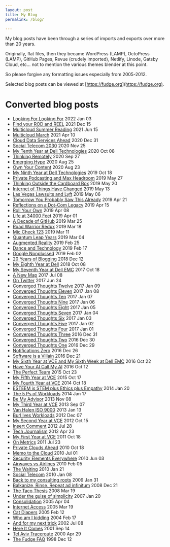 ```yaml
---
layout: post
title: My Blog
permalink: /blog/
  
---
```


My blog posts have been through a series of imports and exports over more than 20 years.

Originally, flat files, then they became WordPress (LAMP), OctoPress (LAMP), GitHub Pages, Revue (crudely imported), Netlify, Linode, Gatsby Cloud, etc... not to mention the various themes blender at this point. 

So please forgive any formatting issues especially from 2005-2012. 

Selected blog posts can be viewed at [https://fudge.org](https://fudge.org).

# Converted blog posts

- [Looking For Looking For](https://fudge.org/archive/looking-for-looking-for/) 2022 Jan 03
- [Find your ROD and REEL](https://fudge.org/archive/rod-and-reel/) 2021 Dec 15
- [Multicloud Summer Reading](https://fudge.org/archive/multicloud-summer-reading/) 2021 Jun 15
- [Multicloud March](https://fudge.org/archive/multicloud-march/) 2021 Apr 10
- [Cloud Data Services Ahead](https://fudge.org/archive/cloud-data-services-ahead/) 2020 Dec 31
- [Social Telecom 2030](https://fudge.org/archive/social-telecom-2030/) 2020 Nov 25
- [My Tenth Year at Dell Technologies](https://fudge.org/archive/my-tenth-year-at-dell-technologies/) 2020 Oct 08
- [Thinking Remotely](https://fudge.org/archive/thinking-remotely/) 2020 Sep 27
- [Emerging Hype](https://fudge.org/archive/emerging-hype/) 2020 Aug 25
- [Own Your Content](https://fudge.org/archive/own-your-content/) 2020 Aug 23
- [My Ninth Year at Dell Technologies](https://fudge.org/archive/my-ninth-year-at-vce/) 2019 Oct 18
- [Private Podcasting and Max Headroom](https://fudge.org/archive/private-podcasting-and-max-headroom/) 2019 May 27
- [Thinking Outside the Cardboard Box](https://fudge.org/archive/thinking-outside-the-cardboard-box/) 2019 May 20
- [Internet of Things Have Changed](https://fudge.org/archive/internet-of-things-have-changed/) 2019 May 13
- [Las Vegas Lawsuits and Lyft](https://fudge.org/archive/las-vegas-lawsuits-and-lyft/) 2019 May 06
- [Tomorrow You Probably Saw This Already](https://fudge.org/archive/tomorrow-you-probably-saw-this-already/) 2019 Apr 21
- [Reflections on a Dot-Com Legacy](https://fudge.org/archive/reflections-on-a-dot-com-legacy/) 2019 Apr 15
- [Roll Your Own](https://fudge.org/archive/roll-your-own/) 2019 Apr 08
- [Life at 34000 Feet](https://fudge.org/archive/life-at-34000-feet/) 2019 Apr 01
- [A Decade of GitHub](https://fudge.org/archive/a-decade-of-github/) 2019 Mar 25
- [Road Warrior Redux](https://fudge.org/archive/road-warrior-redux/) 2019 Mar 18
- [Mic Check 123](https://fudge.org/archive/mic-check-123/) 2019 Mar 11
- [Quantum Leap Years](https://fudge.org/archive/quantum-leap-years/) 2019 Mar 04
- [Augmented Reality](https://fudge.org/archive/augmented-reality/) 2019 Feb 25
- [Dance and Technology](https://fudge.org/archive/dance-and-technology/) 2019 Feb 17
- [Google Nonplussed](https://fudge.org/archive/google-nonplussed/) 2019 Feb 02
- [20 Years of Blogging](https://fudge.org/archive/20-years-of-blogging/) 2018 Dec 12
- [My Eighth Year at Dell](https://fudge.org/archive/my-eighth-year-at-vce/) 2018 Oct 08
- [My Seventh Year at Dell EMC](https://fudge.org/archive/my-seventh-year-at-vce/) 2017 Oct 18
- [A New Map](https://fudge.org/archive/a-new-map/) 2017 Jul 08
- [On Twitter](https://fudge.org/archive/on-twitter/) 2017 Jun 24
- [Converged Thoughts Twelve](https://fudge.org/archive/converged-thoughts-twelve/) 2017 Jan 09
- [Converged Thoughts Eleven](https://fudge.org/archive/converged-thoughts-eleven/) 2017 Jan 08
- [Converged Thoughts Ten](https://fudge.org/archive/converged-thoughts-ten/) 2017 Jan 07
- [Converged Thoughts Nine](https://fudge.org/archive/converged-thoughts-nine/) 2017 Jan 06
- [Converged Thoughts Eight](https://fudge.org/archive/converged-thoughts-eight/) 2017 Jan 05
- [Converged Thoughts Seven](https://fudge.org/archive/converged-thoughts-seven/) 2017 Jan 04
- [Converged Thoughts Six](https://fudge.org/archive/converged-thoughts-six/) 2017 Jan 03
- [Converged Thoughts Five](https://fudge.org/archive/converged-thoughts-five/) 2017 Jan 02
- [Converged Thoughts Four](https://fudge.org/archive/converged-thoughts-four/) 2017 Jan 01
- [Converged Thoughts Three](https://fudge.org/archive/converged-thoughts-three/) 2016 Dec 31
- [Converged Thoughts Two](https://fudge.org/archive/converged-thoughts-two/) 2016 Dec 30
- [Converged Thoughts One](https://fudge.org/archive/converged-thoughts-one/) 2016 Dec 29
- [Notifications Zero](https://fudge.org/archive/notifications-zero/) 2016 Dec 26
- [Software is a Villain](https://fudge.org/archive/software-is-a-villian-that-wants-great-abs/) 2016 Dec 21
- [My Sixth Year at VCE and My Sixth Week at Dell EMC](https://fudge.org/archive/my-sixth-year-at-vce/) 2016 Oct 22
- [Have Your AI Call My AI](https://fudge.org/archive/have-your-ai-call-my-ai/) 2016 Oct 12
- [The Perfect Team](https://fudge.org/archive/the-perfect-team/) 2015 Oct 23
- [My Fifth Year at VCE](https://fudge.org/archive/my-fifth-year-at-vce/) 2015 Oct 17
- [My Fourth Year at VCE](https://fudge.org/archive/my-fourth-year-at-vce/) 2014 Oct 18
- [ESTEEM is STEM plus Ethics plus Empathy](https://fudge.org/archive/esteem-stem-ethics-empathy/) 2014 Jan 20
- [The 5 Ps of Workloads](https://fudge.org/archive/the-5-ps-of-workloads/) 2014 Jan 17
- [Be My Advisor](https://fudge.org/archive/be-my-advisor/) 2013 Nov 08
- [My Third Year at VCE](https://fudge.org/archive/my-third-year-at-vce/) 2013 Sep 07
- [Van Halen ISO 9000](https://fudge.org/archive/van-halen-iso-9000/) 2013 Jan 13
- [Burl Ives Workloads](https://fudge.org/archive/burl-ives-workloads/) 2012 Dec 07
- [My Second Year at VCE](https://fudge.org/archive/my-second-year-at-vce/) 2012 Oct 15
- [Insert Comment](https://fudge.org/archive/insert-comment/) 2012 Jul 28
- [Tech Journalism](https://fudge.org/archive/tech-journalism/) 2012 Apr 23
- [My First Year at VCE](https://fudge.org/archive/my-first-year-at-vce/) 2011 Oct 18
- [On Metrics](https://fudge.org/archive/on-metrics/) 2011 Jul 23
- [Private Clouds Ahead](https://fudge.org/archive/private-clouds-ahead/) 2010 Oct 18
- [Memo to the Cloud](https://fudge.org/archive/memo-to-the-cloud/) 2010 Jul 01
- [Security Elements Everywhere](https://fudge.org/archive/security-elements-everywhere/) 2010 Jun 03
- [Airwaves vs Airlines](https://fudge.org/archive/airwaves-vs-airlines/) 2010 Feb 05
- [The Waiting](https://fudge.org/archive/the-waiting/) 2010 Jan 21
- [Social Telecom](https://fudge.org/archive/social-telecom/) 2010 Jan 08
- [Back to my consulting roots](https://fudge.org/archive/back-to-my-consulting-roots/) 2009 Jan 31
- [Balkanize, Rinse, Repeat ad infinitum](https://fudge.org/archive/balkanize-rinse-repeat-ad-infinitum/) 2008 Dec 21
- [The Taco Thesis](https://fudge.org/archive/the-taco-thesis/) 2008 Mar 19
- [Under the guise of simplicity](https://fudge.org/archive/under-the-guise-of-simplicity/) 2007 Jan 20
- [Consolidation](https://fudge.org/archive/consolidation/) 2005 Apr 04
- [Internet Access](https://fudge.org/archive/internet-access/) 2005 Mar 19
- [Cat Diapers](https://fudge.org/archive/cat-diapers/) 2005 Feb 12
- [Who am I kidding](https://fudge.org/archive/who-am-i-kidding/) 2004 Feb 17
- [And for my next trick](https://fudge.org/archive/and-for-my-next-trick/) 2002 Jul 08
- [Here It Comes](https://fudge.org/archive/here-it-comes/) 2001 Sep 14
- [Tel Aviv Traceroute](https://fudge.org/archive/tel-aviv-traceroute/) 2000 Apr 29
- [The Fudge FAQ](https://fudge.org/archive/the-fudge-faq/) 1998 Dec 12
